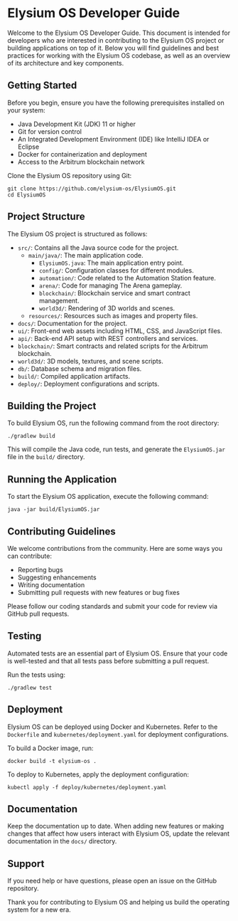 # Elysium OS Developer Guide

Welcome to the Elysium OS Developer Guide. This document is intended for developers who are interested in contributing to the Elysium OS project or building applications on top of it. Below you will find guidelines and best practices for working with the Elysium OS codebase, as well as an overview of its architecture and key components.

## Getting Started

Before you begin, ensure you have the following prerequisites installed on your system:

- Java Development Kit (JDK) 11 or higher
- Git for version control
- An Integrated Development Environment (IDE) like IntelliJ IDEA or Eclipse
- Docker for containerization and deployment
- Access to the Arbitrum blockchain network

Clone the Elysium OS repository using Git:

```
git clone https://github.com/elysium-os/ElysiumOS.git
cd ElysiumOS
```

## Project Structure

The Elysium OS project is structured as follows:

- `src/`: Contains all the Java source code for the project.
  - `main/java/`: The main application code.
    - `ElysiumOS.java`: The main application entry point.
    - `config/`: Configuration classes for different modules.
    - `automation/`: Code related to the Automation Station feature.
    - `arena/`: Code for managing The Arena gameplay.
    - `blockchain/`: Blockchain service and smart contract management.
    - `world3d/`: Rendering of 3D worlds and scenes.
  - `resources/`: Resources such as images and property files.
- `docs/`: Documentation for the project.
- `ui/`: Front-end web assets including HTML, CSS, and JavaScript files.
- `api/`: Back-end API setup with REST controllers and services.
- `blockchain/`: Smart contracts and related scripts for the Arbitrum blockchain.
- `world3d/`: 3D models, textures, and scene scripts.
- `db/`: Database schema and migration files.
- `build/`: Compiled application artifacts.
- `deploy/`: Deployment configurations and scripts.

## Building the Project

To build Elysium OS, run the following command from the root directory:

```
./gradlew build
```

This will compile the Java code, run tests, and generate the `ElysiumOS.jar` file in the `build/` directory.

## Running the Application

To start the Elysium OS application, execute the following command:

```
java -jar build/ElysiumOS.jar
```

## Contributing Guidelines

We welcome contributions from the community. Here are some ways you can contribute:

- Reporting bugs
- Suggesting enhancements
- Writing documentation
- Submitting pull requests with new features or bug fixes

Please follow our coding standards and submit your code for review via GitHub pull requests.

## Testing

Automated tests are an essential part of Elysium OS. Ensure that your code is well-tested and that all tests pass before submitting a pull request.

Run the tests using:

```
./gradlew test
```

## Deployment

Elysium OS can be deployed using Docker and Kubernetes. Refer to the `Dockerfile` and `kubernetes/deployment.yaml` for deployment configurations.

To build a Docker image, run:

```
docker build -t elysium-os .
```

To deploy to Kubernetes, apply the deployment configuration:

```
kubectl apply -f deploy/kubernetes/deployment.yaml
```

## Documentation

Keep the documentation up to date. When adding new features or making changes that affect how users interact with Elysium OS, update the relevant documentation in the `docs/` directory.

## Support

If you need help or have questions, please open an issue on the GitHub repository.

Thank you for contributing to Elysium OS and helping us build the operating system for a new era.